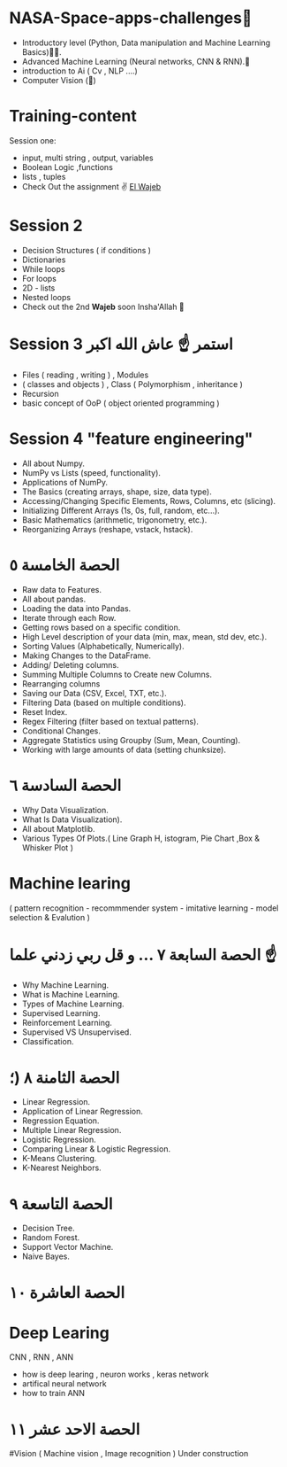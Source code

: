 # NASA-Space-apps-challenges🌟

- Introductory level (Python, Data manipulation and Machine Learning Basics)🦿🦾.
- Advanced Machine Learning (Neural networks, CNN & RNN).🧠 
- introduction to Ai ( Cv , NLP ....)
- Computer Vision (👀)
# Training-content
Session one:
- input, multi string , output, variables 
- Boolean Logic ,functions
- lists , tuples 
- Check Out the assignment ✌ [El Wajeb](https://github.com/ghazalaaa/NASA-Space-apps-challenges/blob/main/List_py.ipynb)
# Session 2
- Decision Structures ( if conditions )
- Dictionaries
- While loops
- For loops
- 2D - lists
- Nested loops
- Check out the 2nd **Wajeb** soon Insha'Allah 💪
# Session 3 استمر ☝ عاش الله اكبر
- Files ( reading , writing ) , Modules 
- ( classes and objects ) , Class ( Polymorphism , inheritance )
- Recursion
- basic concept of OoP ( object oriented programming )
# Session 4 "feature engineering"
- All about Numpy.
- NumPy vs Lists (speed, functionality).
- Applications of NumPy.
- The Basics (creating arrays, shape, size, data type).
- Accessing/Changing Specific Elements, Rows, Columns, etc (slicing).
- Initializing Different Arrays (1s, 0s, full, random, etc...).
- Basic Mathematics (arithmetic, trigonometry, etc.).
- Reorganizing Arrays (reshape, vstack, hstack).
# الحصة الخامسة ٥ 
- Raw data to Features.
- All about pandas.
- Loading the data into Pandas.
- Iterate through each Row.
- Getting rows based on a specific condition.
- High Level description of your data (min, max, mean, std dev, etc.).
- Sorting Values (Alphabetically, Numerically).
- Making Changes to the DataFrame.
- Adding/ Deleting columns.
- Summing Multiple Columns to Create new Columns.
- Rearranging columns
- Saving our Data (CSV, Excel, TXT, etc.).
- Filtering Data (based on multiple conditions).
- Reset Index.
- Regex Filtering (filter based on textual patterns).
- Conditional Changes.
- Aggregate Statistics using Groupby (Sum, Mean, Counting).
- Working with large amounts of data (setting chunksize).
# الحصة السادسة ٦ 
- Why Data Visualization.
- What Is Data Visualization).
- All about Matplotlib.
- Various Types Of Plots.( Line Graph H, istogram, Pie Chart ,Box & Whisker Plot )
# Machine learing 
( pattern recognition - recommmender system - imitative learning - model selection & Evalution )
# الحصة السابعة ٧ … و قل ربي زدني علما ☝
- Why Machine Learning.
- What is Machine Learning.
- Types of Machine Learning.
- Supervised Learning.
- Reinforcement Learning.
- Supervised VS Unsupervised.
- Classification.
# الحصة الثامنة ٨  (؛
- Linear Regression.
- Application of Linear Regression.
- Regression Equation.
- Multiple Linear Regression.
- Logistic Regression.
- Comparing Linear & Logistic Regression.
- K-Means Clustering.
- K-Nearest Neighbors.
# الحصة التاسعة ٩ 

- Decision Tree.
- Random Forest.
- Support Vector Machine.
- Naive Bayes.
# الحصة العاشرة ١٠
# Deep Learing 
CNN , RNN , ANN
- how is deep learing , neuron works  , keras network
- artifical neural network 
- how to train ANN
# الحصة الاحد عشر ١١
#Vision ( Machine vision , Image recognition )
Under construction 

